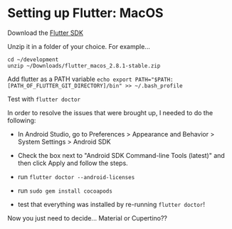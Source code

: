 # Setting up Flutter: MacOS

Download the [Flutter SDK](https://docs.flutter.dev/get-started/install/macos)

Unzip it in a folder of your choice. For example...
```
cd ~/development
unzip ~/Downloads/flutter_macos_2.8.1-stable.zip
```

Add flutter as a PATH variable `echo export PATH="$PATH:[PATH_OF_FLUTTER_GIT_DIRECTORY]/bin" >> ~/.bash_profile`

Test with `flutter doctor`

In order to resolve the issues that were brought up, I needed to do the following:

* In Android Studio, go to Preferences > Appearance and Behavior > System Settings > Android SDK

* Check the box next to "Android SDK Command-line Tools (latest)" and then click Apply and follow the steps.

* run `flutter doctor --android-licenses`

* run `sudo gem install cocoapods`

* test that everything was installed by re-running `flutter doctor`!

Now you just need to decide... Material or Cupertino??